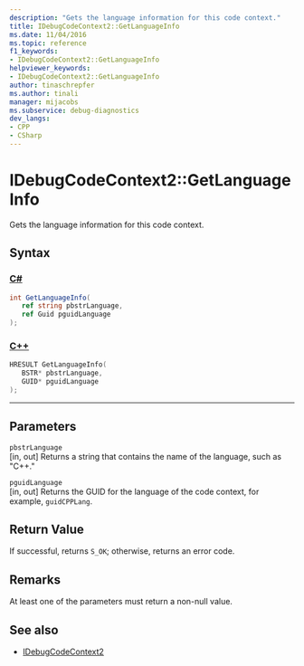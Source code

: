 ```yaml
---
description: "Gets the language information for this code context."
title: IDebugCodeContext2::GetLanguageInfo
ms.date: 11/04/2016
ms.topic: reference
f1_keywords:
- IDebugCodeContext2::GetLanguageInfo
helpviewer_keywords:
- IDebugCodeContext2::GetLanguageInfo
author: tinaschrepfer
ms.author: tinali
manager: mijacobs
ms.subservice: debug-diagnostics
dev_langs:
- CPP
- CSharp
---
```

# IDebugCodeContext2::GetLanguageInfo

Gets the language information for this code context.

## Syntax

### [C#](#tab/csharp)
```csharp
int GetLanguageInfo( 
   ref string pbstrLanguage,
   ref Guid pguidLanguage
);
```
### [C++](#tab/cpp)
```cpp
HRESULT GetLanguageInfo( 
   BSTR* pbstrLanguage,
   GUID* pguidLanguage
);
```
---

## Parameters
`pbstrLanguage`\
[in, out] Returns a string that contains the name of the language, such as "C++."

`pguidLanguage`\
[in, out] Returns the GUID for the language of the code context, for example, `guidCPPLang`.

## Return Value
 If successful, returns `S_OK`; otherwise, returns an error code.

## Remarks
 At least one of the parameters must return a non-null value.

## See also
- [IDebugCodeContext2](../../../extensibility/debugger/reference/idebugcodecontext2.md)
